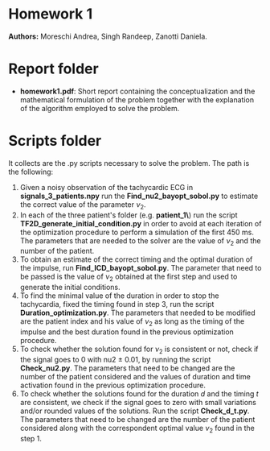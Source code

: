 # Homework 1

**Authors:** Moreschi Andrea, Singh Randeep, Zanotti Daniela.

# Report folder
* **homework1.pdf**: Short report containing the conceptualization and the mathematical formulation of the problem together with the explanation of the algorithm employed to solve the problem.

# Scripts folder
It collects are the .py scripts necessary to solve the problem. The path is the following:
1. Given a noisy observation of the tachycardic ECG in **signals_3_patients.npy** run the **Find_nu2_bayopt_sobol.py** to estimate the correct value of the parameter $\nu_2$.
2. In each of the three patient's folder (e.g. **patient_1\\**) run the script **TF2D_generate_initial_condition.py** in order to avoid at each iteration of the optimization procedure to perform a simulation of the first $450$ ms. The parameters that are needed to the solver are the value of $\nu_2$ and the number of the patient.
3. To obtain an estimate of the correct timing and the optimal duration of the impulse, run **Find_ICD_bayopt_sobol.py**. The parameter that need to be passed is the value of $\nu_2$ obtained at the first step and used to generate the initial conditions.
4. To find the minimal value of the duration in order to stop the tachycardia, fixed the timing found in step 3, run the script **Duration_optimization.py**. The parameters that needed to be modified are the patient index and his value of $\nu_2$ as long as the timing of the impulse and the best duration found in the previous optimization procedure.
5. To check whether the solution found for $\nu_2$ is consistent or not, check if the signal goes to 0 with nu2 $\pm$ 0.01, by running the script **Check_nu2.py**. The parameters that need to be changed are the number of the patient considered and the values of duration and time activation found in the previous optimization procedure.
6. To check whether the solutions found for the duration $d$ and the timing $t$ are consistent, we check if the signal goes to zero with small variations and/or rounded values of the solutions. Run the script **Check_d_t.py**. The parameters that need to be changed are the number of the patient considered along with the correspondent optimal value $\nu_2$ found in the step 1.
